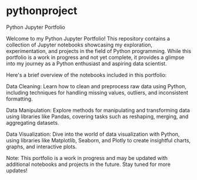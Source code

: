 # pythonproject
Python Jupyter Portfolio

Welcome to my Python Jupyter Portfolio! This repository contains a collection of Jupyter notebooks showcasing my exploration, experimentation, and projects in the field of Python programming. While this portfolio is a work in progress and not yet complete, it provides a glimpse into my journey as a Python enthusiast and aspiring data scientist.

Here's a brief overview of the notebooks included in this portfolio:

Data Cleaning: Learn how to clean and preprocess raw data using Python, including techniques for handling missing values, outliers, and inconsistent formatting.

Data Manipulation: Explore methods for manipulating and transforming data using libraries like Pandas, covering tasks such as reshaping, merging, and aggregating datasets.

Data Visualization: Dive into the world of data visualization with Python, using libraries like Matplotlib, Seaborn, and Plotly to create insightful charts, graphs, and interactive plots.


Note: This portfolio is a work in progress and may be updated with additional notebooks and projects in the future. Stay tuned for more updates!
